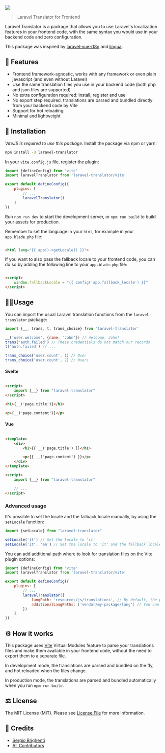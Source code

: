<img src="https://banners.beyondco.de/Laravel%20Translator.png?theme=dark&packageManager=npm+install&packageName=-D+laravel-translator&pattern=wiggle&style=style_1&description=A+localization+bridge+for+your+frontend.&md=1&showWatermark=0&fontSize=100px&images=translate">

> Laravel Translator for Frontend

Laravel Translator is a package that allows you to use Laravel's localization features in your frontend code, with
the same syntax you would use in your backend code and zero configuration.

This package was inspired by [laravel-vue-i18n](https://github.com/xiCO2k/laravel-vue-i18n)
and [lingua](https://github.com/cyberwolf-studio/lingua).

## 🧩 Features

- Frontend framework-agnostic, works with any framework or even plain javascript (and even without Laravel)
- Use the same translation files you use in your backend code (both php and json files are supported)
- No extra configuration required: install, register and use
- No export step required, translations are parsed and bundled directly from your backend code by Vite
- Support for hot reloading
- Minimal and lightweight

## 🚀 Installation

*ViteJS is required to use this package.*
Install the package via npm or yarn:

```bash
npm install -D laravel-translator
```

In your `vite.config.js` file, register the plugin:

```js
import {defineConfig} from 'vite'
import laravelTranslator from 'laravel-translator/vite'

export default defineConfig({
    plugins: [
        // ...
        laravelTranslator()
    ]
})
```

Run `npm run dev` to start the development server, or `npm run build` to build your assets for production.

Remember to set the language in your `html`, for example in your `app.blade.php` file:

```html

<html lang="{{ app()->getLocale() }}">
```

If you want to also pass the fallback locale to your frontend code, you can do so by adding the following line to your
`app.blade.php` file:

```html

<script>
    window.fallbackLocale = "{{ config('app.fallback_locale') }}"
</script>
```

## 🧑‍💻Usage

You can import the usual Laravel translation functions from the `laravel-translator` package:

```js
import {__, trans, t, trans_choice} from 'laravel-translator'

__('user.welcome', {name: 'John'}) // Welcome, John!
trans('auth.failed') // These credentials do not match our records.
t('auth.failed') // ...

trans_choice('user.count', 1) // User
trans_choice('user.count', 2) // Users
```

#### Svelte

```html

<script>
    import {__} from "laravel-translator"
</script>

<h1>{__('page.title')}</h1>

<p>{__('page.content')}</p>
```

#### Vue

```html

<template>
    <div>
        <h1>{{ __('page.title') }}</h1>

        <p>{{ __('page.content') }}</p>
    </div>
</template>

<script>
    import {__} from "laravel-translator"

    // ...
</script>
```

### Advanced usage

It's possible to set the locale and the fallback locale manually, by using the `setLocale` function:

```js
import {setLocale} from "laravel-translator"

setLocale('it') // Set the locale to 'it'
setLocale('it', 'en') // Set the locale to 'it' and the fallback locale to 'en'
```

You can add additional path where to look for translation files on the Vite plugin options:

```js
import {defineConfig} from 'vite'
import laravelTranslator from 'laravel-translator/vite'

export default defineConfig({
    plugins: [
        // ...
        laravelTranslator({
            langPath: 'resources/js/translations', // By default, the package looks for translations in the 'lang' folder
            additionalLangPaths: ['vendor/my-package/lang'] // You can add additional paths where to look for translations
        })
    ]
})
```

## ⚙️ How it works

This package uses [Vite](https://vitejs.dev/) Virtual Modules feature to parse your translations files and make them
available in your frontend code, without the need to export them to a separate file.

In development mode, the translations are parsed and bundled on the fly, and hot reloaded when the files change.

In production mode, the translations are parsed and bundled automatically when you run `npm run build`.

## ⚖️ License

The MIT License (MIT). Please see [License File](LICENSE.md) for more information.

## 🏅 Credits

- [Sergio Brighenti](https://github.com/sergix44/)
- [All Contributors](https://github.com/sergix44/laravel-translator-js/contributors)